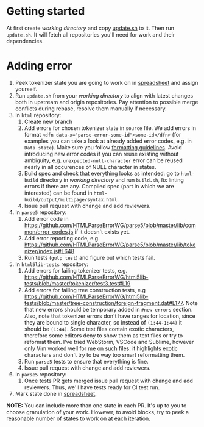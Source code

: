 # Getting started

At first create *working directory* and copy [update.sh](https://gist.github.com/inikulin/b8a9eea7fee5e3438925fb5a3981e777) to it. 
Then run `update.sh`. It will fetch all repositories you'll need for work and their dependencies.

# Adding error

1. Peek tokenizer state you are going to work on in [spreadsheet](https://docs.google.com/spreadsheets/d/1uToTV8M0aBkgdIEDRRBt4f0fJ0kUZm92olXTa9_xClU/edit?usp=sharing)
and assign yourself. 
2. Run `update.sh` from your *working directory* to align with latest changes both in upstream and origin repositories. Pay attention to possible merge conflicts during rebase, resolve them manually if necessary.
3. In `html` repository:
   1. Create new branch
   2. Add errors for chosen tokenizer state in `source` file. We add errors in format `<dfn data-x="parse-error-some-id">some-id</dfn>` (for
      examples you can take a look at already added error codes, e.g. in `Data state`). Make sure you follow [formatting guidelines](https://github.com/whatwg/html/blob/master/CONTRIBUTING.md#formatting).
      Avoid introducing new error codes if you can reuse existing without ambiguity, e.g. `unexpected-null-character` error can be 
      reused nearly in all occurences of NULL character in states.
   3. Build spec and check that everything looks as intended: go to `html-build` directory in *working directory* and run `build.sh`, 
      fix linting errors if there are any. Compiled spec (part in which we are interested) can be found in `html-build/output/multipage/syntax.html`.
   4. Issue pull request with change and add reviewers.
4. In `parse5` repository:
   1. Add error code in https://github.com/HTMLParseErrorWG/parse5/blob/master/lib/common/error_codes.js if it doesn't exists yet.
   2. Add error reporting code, e.g. https://github.com/HTMLParseErrorWG/parse5/blob/master/lib/tokenizer/index.js#L648
   3. Run tests (`gulp test`) and figure out which tests fail.
5. In `html5lib-tests` repository:
   1. Add errors for failing tokenizer tests, e.g. https://github.com/HTMLParseErrorWG/html5lib-tests/blob/master/tokenizer/test3.test#L19
   2. Add errors for failing tree construction tests, e.g https://github.com/HTMLParseErrorWG/html5lib-tests/blob/master/tree-construction/foreign-fragment.dat#L177.
      Note that new errors should be temporary added in `#new-errors` section. Also, note that tokenizer errors don't have ranges for location,
      since they are bound to single character, so instead of `(1:44-1:44)` it should be `(1:44)`. Some test files contain exotic characters,
      therefore some editors deny to show them as text files or try to reformat them. I've tried WebStorm, VSCode and Sublime, however only
      Vim worked well for me on such files: it highlights exotic characters and don't try to be way too smart reformatting them.
   3. Run `parse5` tests to ensure that everything is fine.
   4. Issue pull request with change and add reviewers.
6. In `parse5` repository:
   1. Once tests PR gets merged issue pull request with change and add reviewers. 
   Thus, we'll have tests ready for CI test run.
7. Mark state done in [spreadsheet](https://docs.google.com/spreadsheets/d/1uToTV8M0aBkgdIEDRRBt4f0fJ0kUZm92olXTa9_xClU/edit?usp=sharing).

**NOTE:** You can include more than one state in each PR. It's up to you to choose granulation of your work. However, to avoid blocks, try to peek a reasonable number of states to work on at each iteration.
